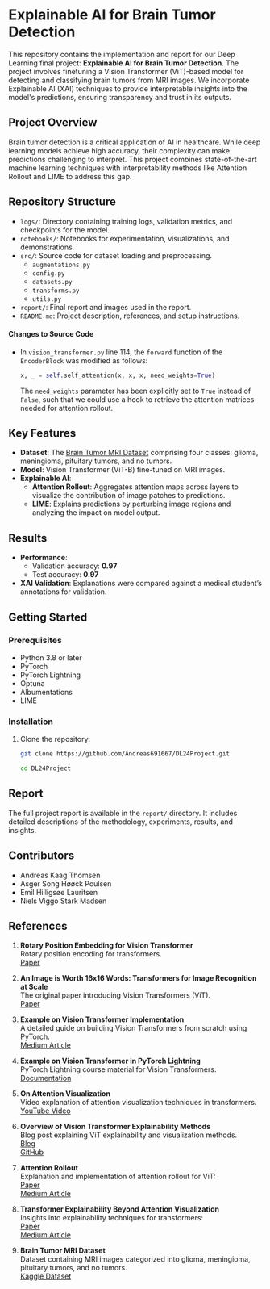 # Explainable AI for Brain Tumor Detection

This repository contains the implementation and report for our Deep Learning final project: **Explainable AI for Brain Tumor Detection**. The project involves finetuning a Vision Transformer (ViT)-based model for detecting and classifying brain tumors from MRI images. We incorporate Explainable AI (XAI) techniques to provide interpretable insights into the model's predictions, ensuring transparency and trust in its outputs.

## Project Overview

Brain tumor detection is a critical application of AI in healthcare. While deep learning models achieve high accuracy, their complexity can make predictions challenging to interpret. This project combines state-of-the-art machine learning techniques with interpretability methods like Attention Rollout and LIME to address this gap.


## Repository Structure

- `logs/`: Directory containing training logs, validation metrics, and checkpoints for the model.
- `notebooks/`: Notebooks for experimentation, visualizations, and demonstrations.
- `src/`: Source code for dataset loading and preprocessing.
  - `augmentations.py`
  - `config.py`
  - `datasets.py`
  - `transforms.py`
  - `utils.py`
- `report/`: Final report and images used in the report.
- `README.md`: Project description, references, and setup instructions.

#### Changes to Source Code

- In `vision_transformer.py` line 114, the `forward` function of the `EncoderBlock` was modified as follows:
  ```python
  x, _ = self.self_attention(x, x, x, need_weights=True)
  ```
  The `need_weights` parameter has been explicitly set to `True` instead of `False`, such that we could use a hook to retrieve the attention matrices needed for attention rollout.
## Key Features

- **Dataset**: The [Brain Tumor MRI Dataset](https://www.kaggle.com/datasets/masoudnickparvar/brain-tumor-mri-dataset) comprising four classes: glioma, meningioma, pituitary tumors, and no tumors.
- **Model**: Vision Transformer (ViT-B) fine-tuned on MRI images.
- **Explainable AI**:
  - **Attention Rollout**: Aggregates attention maps across layers to visualize the contribution of image patches to predictions.
  - **LIME**: Explains predictions by perturbing image regions and analyzing the impact on model output.

## Results

- **Performance**: 
  - Validation accuracy: **0.97**
  - Test accuracy: **0.97**
- **XAI Validation**: Explanations were compared against a medical student’s annotations for validation.

## Getting Started

### Prerequisites

- Python 3.8 or later
- PyTorch
- PyTorch Lightning
- Optuna
- Albumentations
- LIME

### Installation

1. Clone the repository:
   ```bash
   git clone https://github.com/Andreas691667/DL24Project.git

   cd DL24Project
## Report

The full project report is available in the `report/` directory. It includes detailed descriptions of the methodology, experiments, results, and insights.


## Contributors

* Andreas Kaag Thomsen
* Asger Song Høøck Poulsen
* Emil Hilligsøe Lauritsen
* Niels Viggo Stark Madsen

## References

1. **Rotary Position Embedding for Vision Transformer**  
   Rotary position encoding for transformers.  
   [Paper](https://arxiv.org/html/2403.13298v1)

2. **An Image is Worth 16x16 Words: Transformers for Image Recognition at Scale**  
   The original paper introducing Vision Transformers (ViT).  
   [Paper](https://arxiv.org/abs/2010.11929)

3. **Example on Vision Transformer Implementation**  
   A detailed guide on building Vision Transformers from scratch using PyTorch.  
   [Medium Article](https://medium.com/thedeephub/building-vision-transformer-from-scratch-using-pytorch-an-image-worth-16x16-words-24db5f159e27)

4. **Example on Vision Transformer in PyTorch Lightning**  
   PyTorch Lightning course material for Vision Transformers.  
   [Documentation](https://lightning.ai/docs/pytorch/stable/notebooks/course_UvA-DL/11-vision-transformer.html#Transformers-for-image-classification)

5. **On Attention Visualization**  
   Video explanation of attention visualization techniques in transformers.  
   [YouTube Video](https://www.youtube.com/watch?v=7q3NGMkEtjI)

6. **Overview of Vision Transformer Explainability Methods**  
   Blog post explaining ViT explainability and visualization methods.  
   [Blog](https://jacobgil.github.io/deeplearning/vision-transformer-explainability)  
   [GitHub](https://github.com/jacobgil/vit-explain/blob/main/vit_rollout.py)

7. **Attention Rollout**  
   Explanation and implementation of attention rollout for ViT:  
    [Paper](https://arxiv.org/pdf/2005.00928)  
    [Medium Article](https://medium.com/@nivonl/exploring-visual-attention-in-transformer-models-ab538c06083a)

8. **Transformer Explainability Beyond Attention Visualization**  
   Insights into explainability techniques for transformers:  
    [Paper](https://arxiv.org/abs/2012.09838)  
    [Medium Article](https://medium.com/orohealth/explainable-ai-using-vision-transformers-on-skin-disease-images-9148d1583faf)

9. **Brain Tumor MRI Dataset**  
   Dataset containing MRI images categorized into glioma, meningioma, pituitary tumors, and no tumors.  
   [Kaggle Dataset](https://www.kaggle.com/datasets/masoudnickparvar/brain-tumor-mri-dataset)